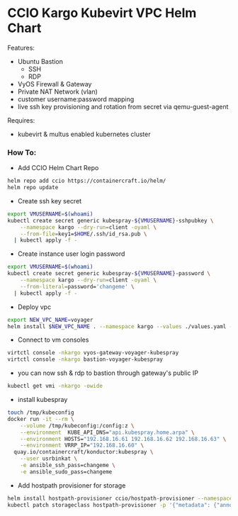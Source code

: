 # CCIO Kargo Kubevirt VPC Helm Chart
Features:
  - Ubuntu Bastion    
    - SSH    
    - RDP    
  - VyOS Firewall & Gateway
  - Private NAT Network (vlan)
  - customer username:password mapping
  - live ssh key provisioning and rotation from secret via qemu-guest-agent

Requires:
  - kubevirt & multus enabled kubernetes cluster

### How To:

  - Add CCIO Helm Chart Repo
```sh
helm repo add ccio https://containercraft.io/helm/
helm repo update
```
  - Create ssh key secret
```sh
export VMUSERNAME=$(whoami)
kubectl create secret generic kubespray-${VMUSERNAME}-sshpubkey \
    --namespace kargo --dry-run=client -oyaml \
    --from-file=key1=$HOME/.ssh/id_rsa.pub \
  | kubectl apply -f -
```
  - Create instance user login password 
```sh
export VMUSERNAME=$(whoami)
kubectl create secret generic kubespray-${VMUSERNAME}-password \
    --namespace kargo --dry-run=client -oyaml \
    --from-literal=password='changeme' \
  | kubectl apply -f -
```
  - Deploy vpc
```sh
export NEW_VPC_NAME=voyager
helm install $NEW_VPC_NAME . --namespace kargo --values ./values.yaml --set user.pass="changeme"
```
  - Connect to vm consoles
```sh
virtctl console -nkargo vyos-gateway-voyager-kubespray 
virtctl console -nkargo bastion-voyager-kubespray 
```
  - you can now ssh & rdp to bastion through gateway's public IP
```sh
kubectl get vmi -nkargo -owide
```
  - install kubespray
```sh
touch /tmp/kubeconfig
docker run -it --rm \
    --volume /tmp/kubeconfig:/config:z \
    --environment  KUBE_API_DNS="api.kubespray.home.arpa" \
    --environment HOSTS="192.168.16.61 192.168.16.62 192.168.16.63" \
    --environment VRRP_IP="192.168.16.60" \
  quay.io/containercraft/konductor:kubespray \
    --user usrbinkat \
    -e ansible_ssh_pass=changeme \
    -e ansible_sudo_pass=changeme
```
  - Add hostpath provisioner for storage
```sh
helm install hostpath-provisioner ccio/hostpath-provisioner --namespace hostpath-provisioner --create-namespace
kubectl patch storageclass hostpath-provisioner -p '{"metadata": {"annotations":{"storageclass.kubernetes.io/is-default-class":"true"}}}' 
```
